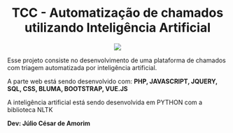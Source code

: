 
<h1 align="center"> TCC - Automatização de chamados utilizando Inteligência Artificial </h1>
  
<p align="center">
  <img src="http://img.shields.io/static/v1?label=STATUS&message=EM%20DESENVOLVIMENTO&color=GREEN&style=for-the-badge">
</p>

<p> 
  Esse projeto consiste no desenvolvimento de uma plataforma de chamados com triagem automatizada por inteligência artificial.
 </p>
 <p>
  A parte web está sendo desenvolvido com: <b> PHP, JAVASCRIPT, JQUERY, SQL, CSS, BLUMA, BOOTSTRAP, VUE.JS </b>
 </p>
 <p>
  A inteligência artificial está sendo desenvolvida em PYTHON com a biblioteca NLTK
 </p>
 <p>
 <b> Dev: Júlio César de Amorim </b>
 </p>

